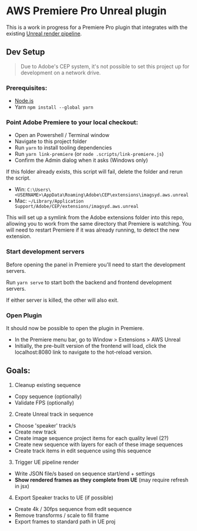 # AWS Premiere Pro Unreal plugin

This is a work in progress for a Premiere Pro plugin that integrates with the existing [Unreal render pipeline](https://bitbucket.org/imagination/aws-unreal-renderpipeline).


## Dev Setup
> Due to Adobe's CEP system, it's not possible to set this project up for development on a network drive.

### Prerequisites:
- [Node.js](https://nodejs.org/en/download/)
- Yarn `npm install --global yarn`

### Point Adobe Premiere to your local checkout:

- Open an Powershell / Terminal window
- Navigate to this project folder
- Run `yarn` to install tooling dependencies
- Run `yarn link-premiere` (or `node .scripts/link-premiere.js`)
- Confirm the Admin dialog when it asks (Windows only)

If this folder already exists, this script will fail, delete the folder and rerun the script.

- Win: `C:\Users\<USERNAME>\AppData\Roaming\Adobe\CEP\extensions\imagsyd.aws.unreal`
- Mac: `~/Library/Application Support/Adobe/CEP/extensions/imagsyd.aws.unreal`

This will set up a symlink from the Adobe extensions folder into this repo, allowing you to work from the same directory that Premiere is watching.
You will need to restart Premiere if it was already running, to detect the new extension.

### Start development servers

Before opening the panel in Premiere you'll need to start the development servers.

Run `yarn serve` to start both the backend and frontend development servers.

If either server is killed, the other will also exit.

### Open Plugin

It should now be possible to open the plugin in Premiere.

- In the Premiere menu bar, go to Window > Extensions > AWS Unreal
- Initially, the pre-built version of the frontend will load, click the localhost:8080 link to navigate to the hot-reload version.

## Goals:

1. Cleanup existing sequence

  - Copy sequence (optionally)
  - Validate FPS (optionally)

2. Create Unreal track in sequence

  - Choose 'speaker' track/s
  - Create new track
  - Create image sequence project items for each quality level (2?)
  - Create new sequence with layers for each of these image sequences
  - Create track items in edit sequence using this sequence

3. Trigger UE pipeline render

  - Write JSON file/s based on sequence start/end + settings
  - **Show rendered frames as they complete from UE** (may require refresh in jsx)

4. Export Speaker tracks to UE (if possible)

  - Create 4k / 30fps sequence from edit sequence
  - Remove transforms / scale to fill frame
  - Export frames to standard path in UE proj